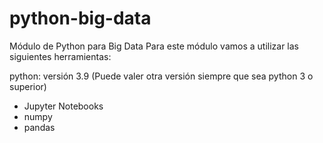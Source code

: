 # python-big-data
Módulo de Python para Big Data
Para este módulo vamos a utilizar las siguientes herramientas:

python: versión 3.9 (Puede valer otra versión siempre que sea python 3 o superior)
- Jupyter Notebooks
- numpy
- pandas
